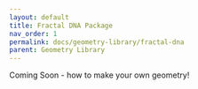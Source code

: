 ```yaml
---
layout: default
title: Fractal DNA Package
nav_order: 1
permalink: docs/geometry-library/fractal-dna
parent: Geometry Library
---
```


Coming Soon - how to make your own geometry!